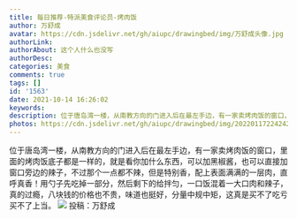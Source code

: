 ```yaml
---
title: 每日推荐-特派美食评论员-烤肉饭
author: 万舒成
avatar: https://cdn.jsdelivr.net/gh/aiupc/drawingbed/img/万舒成头像.jpg
authorLink: 
authorAbout: 这个人什么也没写
authorDesc: 
categories: 美食
comments: true
tags: []
id: '1563'
date: 2021-10-14 16:26:02
keywords:
description: 位于唐岛湾一楼，从南教方向的门进入后在最左手边，有一家卖烤肉饭的窗口，里面的烤肉饭底子都是一样的，就...
photos: https://cdn.jsdelivr.net/gh/aiupc/drawingbed/img/20220117224242.png
---
```


位于唐岛湾一楼，从南教方向的门进入后在最左手边，有一家卖烤肉饭的窗口，里面的烤肉饭底子都是一样的，就是看你加什么东西，可以加黑椒酱，也可以直接加窗口旁边的辣子，不过那个一点都不辣，但是特别香，配上表面满满的一层肉，直呼真香！用勺子先吃掉一部分，然后剩下的给拌匀，一口饭混着一大口肉和辣子，真的过瘾，八块钱的价格也不贵，味道也挺好，分量中规中矩，这真是买不了吃亏买不了上当。 ![](https://cdn.jsdelivr.net/gh/aiupc/drawingbed/img/QQ图片20211014162154.jpg) 投稿：万舒成